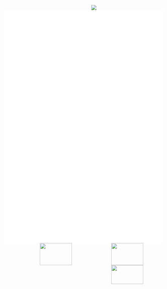 <p align="center">

  <a href="https://discord.com/users/283841865403465728">
    <img width="45%" align="right" src="https://lanyard.cnrad.dev/api/283841865403465728?bg=0d1117&animated=true&idleMessage=%E3%80%8C%E4%BB%A5%E5%A4%A2%E7%82%BA%E9%A6%AC%EF%BC%8C%E4%B8%8D%E8%B2%A0%E9%9F%B6%E8%8F%AF%E3%80%82%E3%80%8D"/>
  </a>

  <a href="https://github.com/lowlighter/metrics">
    <img align="left" src="/github-metrics.svg"/>
  </a>
  
  <a href="https://skillicons.dev">
    <img width="45%" height="70" align="right" src="https://skillicons.dev/icons?i=androidstudio,gradle,flutter,kotlin,dart,swift" />
  </a>
  
  <br>
  
  <a href="https://skillicons.dev">
    <img width="45%" height="70" align="right" src="https://skillicons.dev/icons?i=vue,astro,js,ts,tailwind,netlify,cloudflare" />
  </a>
  
  <br>
  
  <a href="https://skillicons.dev">
    <img width="45%" height="60" align="right" src="https://skillicons.dev/icons?i=py,fastapi,flask,rust,mongodb,redis,mysql,sqlite" />
  </a>
</p>


